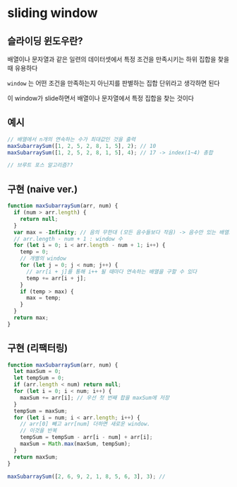 # sliding window

## 슬라이딩 윈도우란?

배열이나 문자열과 같은 일련의 데이터셋에서 특정 조건을 만족시키는 하위 집합을 찾을 때 유용하다

`window` 는 어떤 조건을 만족하는지 아닌지를 판별하는 집합 단위라고 생각하면 된다

이 window가 slide하면서 배열이나 문자열에서 특정 집합을 찾는 것이다

## 예시

```js
// 배열에서 n개의 연속하는 수가 최대값인 것을 출력
maxSubarraySum([1, 2, 5, 2, 8, 1, 5], 2); // 10
maxSubarraySum([1, 2, 5, 2, 8, 1, 5], 4); // 17 -> index(1~4) 총합

// 브루트 포스 알고리즘??
```

## 구현 (naive ver.)

```js
function maxSubarraySum(arr, num) {
  if (num > arr.length) {
    return null;
  }
  var max = -Infinity; // 음의 무한대 (모든 음수들보다 작음) -> 음수만 있는 배열도 가능
  // arr.length - num + 1 : window 수
  for (let i = 0; i < arr.length - num + 1; i++) {
    temp = 0;
    // 개별의 window
    for (let j = 0; j < num; j++) {
      // arr[i + j]를 통해 i++ 될 때마다 연속하는 배열을 구할 수 있다
      temp += arr[i + j];
    }
    if (temp > max) {
      max = temp;
    }
  }
  return max;
}
```

## 구현 (리팩터링)

```js
function maxSubarraySum(arr, num) {
  let maxSum = 0;
  let tempSum = 0;
  if (arr.length < num) return null;
  for (let i = 0; i < num; i++) {
    maxSum += arr[i]; // 우선 첫 번째 합을 maxSum에 저장
  }
  tempSum = maxSum;
  for (let i = num; i < arr.length; i++) {
    // arr[0] 빼고 arr[num] 더하면 새로운 window.
    // 이것을 반복
    tempSum = tempSum - arr[i - num] + arr[i];
    maxSum = Math.max(maxSum, tempSum);
  }
  return maxSum;
}

maxSubarraySum([2, 6, 9, 2, 1, 8, 5, 6, 3], 3); //
```
